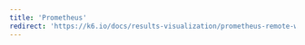 ```yaml
---
title: 'Prometheus'
redirect: 'https://k6.io/docs/results-visualization/prometheus-remote-write'
---
```

